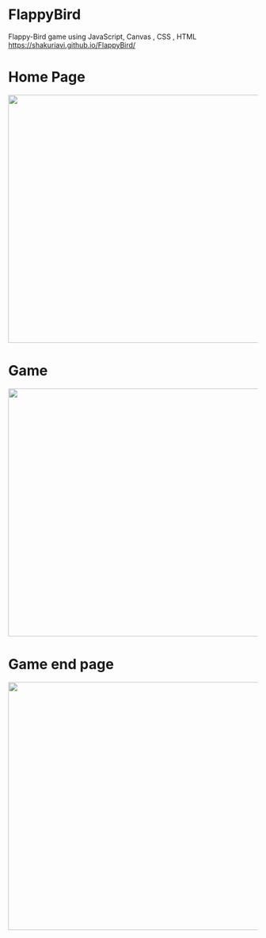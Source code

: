# FlappyBird
Flappy-Bird game using JavaScript, Canvas , CSS , HTML
https://shakuriavi.github.io/FlappyBird/



# Home Page

<img src="https://user-images.githubusercontent.com/65177459/116402278-e0e80580-a834-11eb-88d3-19a7c778c92d.png" width="600" height="500">

# Game

<img src="https://user-images.githubusercontent.com/65177459/116402280-e2b1c900-a834-11eb-8740-04ff0ed97d8c.png" width="600" height="500">

# Game end page

<img src="https://user-images.githubusercontent.com/65177459/116402285-e3e2f600-a834-11eb-9a2a-40899b1dfc39.png" width="600" height="500">

